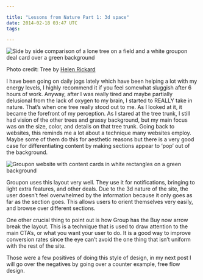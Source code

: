 ```yaml
---

title: "Lessons from Nature Part 1: 3d space"
date: 2014-02-18 03:47 UTC
tags: 

---
```


![Side by side comparison of a lone tree on a field and a white groupon deal card over a green background](https://lh6.googleusercontent.com/-Dg3NMOMxnTc/TjRUhTbVMLI/AAAAAAAAAdA/WTMw9GvizBI/s560/3dwebSpace.jpg)

Photo credit: Tree by [Helen Rickard](http://www.flickr.com/photos/pikaluk/4663664/in/set-254091)

I have been going on daily jogs lately which have been helping a lot with my energy levels, I highly recommend it if you feel somewhat sluggish after 6 hours of work. Anyway, after I was really tired and maybe partially delusional from the lack of oxygen to my brain, I started to REALLY take in nature. That’s when one tree really stood out to me. As I looked at it, it became the forefront of my perception. As I stared at the tree trunk, I still had vision of the other trees and grassy background, but my main focus was on the size, color, and details on that tree trunk. Going back to websites, this reminds me a lot about a technique many websites employ. Maybe some of them do this for aesthetic reasons but there is a very good case for differentiating content by making sections appear to ‘pop’ out of the background.

![Groupon website with content cards in white rectangles on a green background](https://lh6.googleusercontent.com/-l6Tp7kv9WaE/TjRW_4h6tCI/AAAAAAAAAdI/EV6IIs42joo/s560/grouponWeb.jpg)

Groupon uses this layout very well. They use it for notifications, bringing to light extra features, and other deals. Due to the 3d nature of the site, the user doesn’t feel overwhelmed by the information because it only goes as far as the section goes. This allows users to orient themselves very easily, and browse over different sections.

One other crucial thing to point out is how Group has the Buy now arrow break the layout. This is a technique that is used to draw attention to the main CTA’s, or what you want your user to do. It is a good way to improve conversion rates since the eye can’t avoid the one thing that isn’t uniform with the rest of the site.

Those were a few positives of doing this style of design, in my next post I will go over the negatives by going over a counter example, free flow design.

